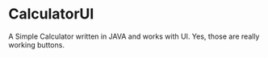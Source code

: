 # CalculatorUI
A Simple Calculator written in JAVA and works with UI. Yes, those are really working buttons.
